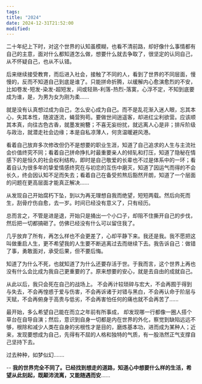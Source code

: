 ```yaml
---
tags: 
title: "2024"
date: 2024-12-31T21:52:00
modified:
---
```

二十年纪上下时，对这个世界的认知虽模糊，也看不清前路，却好像什么事情都有自己的主意，面对什么都知道怎么做，想要什么就去争取了，很坚定的认同自己，从不怀疑自己，也从不认错。

后来继续接受教育，而后进入社会，接触了不同的人，看到了世界的不同层面，慢慢的，反而不知道自己到底是谁了。只能拼命折腾，以缓解内心愈演愈烈的不安，比如卷发-短发-染发-超短发，间或轻熟-利落-热烈-落寞，心浮不定，不知到底要成为谁，是，为男为女为刚为柔......

就是没有认真想过成为自己，怎么安心成为自己。而不是乱花渐入迷人眼，忘其本心，失其本性，随波逐流，蝇营狗苟。要做世间逍遥客，却进红尘利欲营。应该顺其本真，向往古色古香，就墨发捥簪；不喜无妄纷扰，就远离人心是非；排斥阶级与政治，就潜走社会边缘；本是自私凉薄人，何贪温暖避风港。

看着自己放弃多次修改但仍不是想要的职业生涯，知道了自己追求的人生与主流社会价值终究不同；看着自己拼命挣扎时最重要亲人的倾轧和打压，知道了隐秘在情感下的是恒久的社会权利结构，即时是自己敬爱的长辈也不过是体系中的一环；看着自认为很多年的挚爱情感终究在与初恋的互伤中磨灭，知道了因运气而得的不会长久，终会因认知不足而失去；看着自己在备受煎熬后豁然开朗，知道了一个层面的问题在更高层面才能真正解决......

从发现自己开始腐朽下坠，到以为再无理想自我而绝望，短短两载。然后向死而生，刮骨疗伤自愈，去一岁。时间已经没有意义了，只有经历。

总而言之，不管是进是退，开始只是捅出一个小口子，却阻不住撕开自己的步伐，然后把一切都搞砸了。仿佛已经没有什么可以留住我了。

几乎放弃了所有，再怎么样也不会更差了，心却平静下来。我还是我。我不愿把这叫做重启人生，更不希望我的人生要不断逃离过去而继续下去。我告诉自己：做错了事，勇敢面对，承受后果，但不要后悔。

知道了为什么不死，也就知道了为什么还要存活于世。于我而言，这个世界上再也没有什么会比成为我自己更重要的了。原来想要的安心，就是去自由的成就自己。

从此以后，我只会死在自己的战场上。 不会再计较琐碎与宏大，不会再囿于得到与失去，不会再惶惑于爱与伤害，不会再诉诸于对错与黑白，不会再认命于阶层与天赋，不会再俯身于高贵与低劣，不会再害怕任何的痛也就不会再苦了......

最开始，多么希望自己能在而立之年前有所事成， 却发现哪一行都像一圈人搭个草台在自导自演；然后，意识到自身一切都是内在世界的外化，察觉到缺陷远远不够，根除和减少人类在自身的劣根性才是目的，磨炼基本功，进而成为某种人；近来，发现要想成为自己，先得有不屈的人格和独特的气质，有一股浩然正气支撑自己坚持下去。

过去种种，如梦似幻.......

--
**我的世界完全不同了。已经找到想走的道路，知道心中想要什么样的生活，希望从此刻起，既颠沛流离，又能随遇而安**......